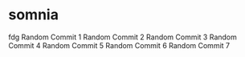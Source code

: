 # somnia
fdg
Random Commit 1
Random Commit 2
Random Commit 3
Random Commit 4
Random Commit 5
Random Commit 6
Random Commit 7
